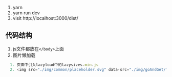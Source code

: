 1. yarn
2. yarn run dev
3. visit http://localhost:3000/dist/

## 代码结构

1. js文件都放在`</body>`上面
2. 图片懒加载
``` js
  1. 页面中引入lazyload中的lazysizes.min.js
  2. <img src="./img/common/placeholder.svg" data-src="./img/goAndGet/fz.png" alt="" class="lazyload"> src为占位图地址，data-src为原图地址，并为之设置类名为lazyload，就可以工作了，并不需要配置js
```